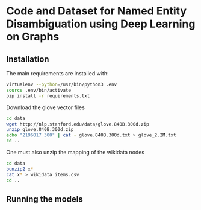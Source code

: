 Code and Dataset for Named Entity Disambiguation using Deep Learning on Graphs
==============================================================================


Installation
------------
The main requirements are installed with:

```bash
virtualenv --python=/usr/bin/python3 .env
source .env/bin/activate
pip install -r requirements.txt
```

Download the glove vector files

```bash
cd data
wget http://nlp.stanford.edu/data/glove.840B.300d.zip
unzip glove.840B.300d.zip
echo "2196017 300" | cat - glove.840B.300d.txt > glove_2.2M.txt
cd ..
```

One must also unzip the mapping of the wikidata nodes

```bash
cd data
bunzip2 x*
cat x* > wikidata_items.csv
cd ..
```


Running the models
------------------

